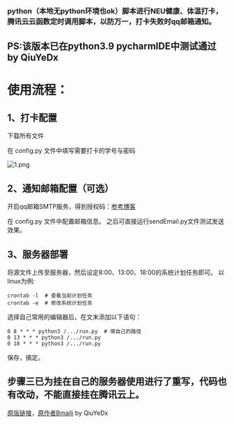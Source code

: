### python（本地无python环境也ok）脚本进行NEU健康、体温打卡，腾讯云云函数定时调用脚本，以防万一，打卡失败时qq邮箱通知。

## PS:该版本已在python3.9 pycharmIDE中测试通过 by QiuYeDx

# 使用流程：

## 1、打卡配置
下载所有文件

在 config.py 文件中填写需要打卡的学号与密码

![1.png](https://z3.ax1x.com/2021/08/08/f1pyTK.png)
## 2、通知邮箱配置（可选）
开启qq邮箱SMTP服务，得到授权码：[参考博客](https://www.cnblogs.com/Alear/p/11594932.html)

在 config.py 文件中配置邮箱信息。
之后可直接运行sendEmail.py文件测试发送效果。

## 3、服务器部署
将源文件上传至服务器，然后设定8:00、13:00、18:00的系统计划任务即可。
以linux为例:
```
crontab -l  # 查看当前计划任务
crontab -e  # 修改系统计划任务
```
选择自己常用的编辑器后，在文末添加以下语句：
```
0 8 * * * python3 /.../run.py  # 填自己的路径 
0 13 * * * python3 /.../run.py
0 18 * * * python3 /.../run.py
```
保存，搞定。
## 步骤三已为挂在自己的服务器使用进行了重写，代码也有改动，不能直接挂在腾讯云上。
[原版链接](https://github.com/Bmaili/NEU_health_daka)，[原作者Bmaili](https://github.com/Bmaili)  by QiuYeDx

